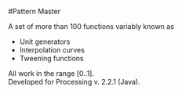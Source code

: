 #Pattern Master

A set of more than 100 functions variably known as

* Unit generators
* Interpolation curves
* Tweening functions

All work in the range [0..1].<br />
Developed for Processing v. 2.2.1 (Java). 

